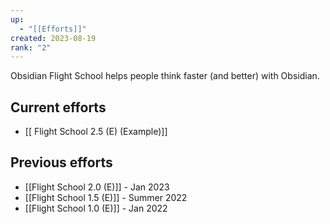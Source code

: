 ```yaml
---
up:
  - "[[Efforts]]"
created: 2023-08-19
rank: "2"
---
```

Obsidian Flight School helps people think faster (and better) with Obsidian.

## Current efforts
- [[ Flight School 2.5 (E) (Example)]]


## Previous efforts

- [[Flight School 2.0 (E)]] - Jan 2023
- [[Flight School 1.5 (E)]] - Summer 2022
- [[Flight School 1.0 (E)]] - Jan 2022
